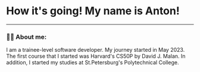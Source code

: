 # How it's going! My name is Anton!

---
### :man_technologist: About me:

I am a trainee-level software developer. My journey started in May 2023. The first course that I started was <a src="https://cs50.harvard.edu/python/2022/">Harvard's CS50P</a> by David J. Malan.
In addition, I started my studies at St.Petersburg's Polytechnical College.
